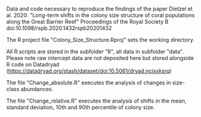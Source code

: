 Data and code necessary to reproduce the findings of the paper Dietzel et al. 2020:
"Long-term shifts in the colony size structure of coral populations along the Great Barrier Reef"
Proceedings of the Royal Society B doi:10.1098/rspb.2020.1432rspb20201432


The R project file "Colony_Size_Structure.Rproj" sets the working directory.

All R scripts are stored in the subfolder "R", all data in subfolder "data". Please note raw intercept data are not deposited here but 
stored alongside R code on Datadryad (https://datadryad.org/stash/dataset/doi:10.5061/dryad.ncjsxksrq)

The file "Change_absolute.R" executes the analysis of changes in size-class abundances.

The file "Change_relative.R" executes the analysis of shifts in the mean, standard deviation, 10th and 90th percentile of colony size.
